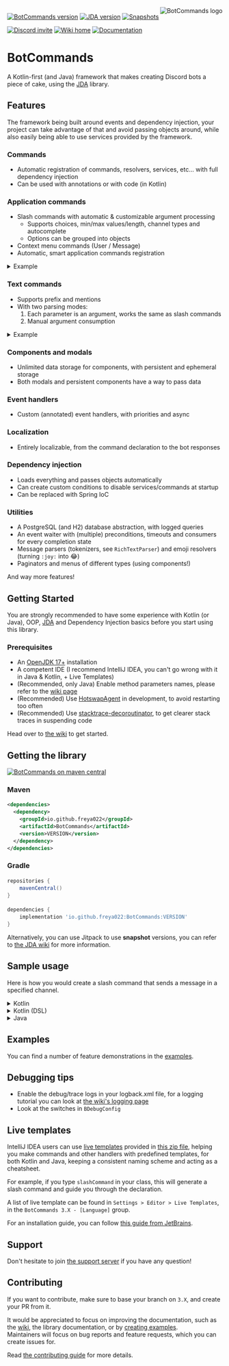 [bc-maven-central-shield]: https://img.shields.io/maven-central/v/io.github.freya022/BotCommands?versionPrefix=3
[bc-maven-central-link]: https://mvnrepository.com/artifact/io.github.freya022/BotCommands/latest
[bc-jitpack-shield]: https://img.shields.io/badge/Snapshots-JitPack-blue
[bc-jitpack-link]: https://jitpack.io/#freya022/BotCommands
[bc-releases]: #getting-the-library
[jda-version]: https://img.shields.io/badge/JDA%20Version-5.0.0--beta.24+-important
[jda-releases]: https://github.com/discord-jda/JDA/releases
[discord-shield]: https://discord.com/api/guilds/848502702731165738/embed.png?style=shield
[discord-invite]: https://discord.gg/frpCcQfvTz
[kdoc-shield]: https://img.shields.io/badge/API_reference-KDoc-blue
[kdoc-link]: https://freya022.github.io/BotCommands/docs
[wiki-shield]: https://img.shields.io/badge/Wiki-Home-blue
[wiki-link]: https://freya022.github.io/BotCommands/3.X

<img align="right" src="assets/logo.svg" height="150" alt="BotCommands logo">

[![BotCommands version][bc-maven-central-shield]][bc-releases]
[![JDA version][jda-version]][jda-releases]
[![Snapshots][bc-jitpack-shield]][bc-jitpack-link]

[![Discord invite][discord-shield]][discord-invite]
[![Wiki home][wiki-shield]][wiki-link]
[![Documentation][kdoc-shield]][kdoc-link]

# BotCommands
A Kotlin-first (and Java) framework that makes creating Discord bots a piece of cake,
using the [JDA](https://github.com/discord-jda/JDA) library.

## Features
The framework being built around events and dependency injection,
your project can take advantage of that and avoid passing objects around, 
while also easily being able to use services provided by the framework. 

### Commands
* Automatic registration of commands, resolvers, services, etc... with full dependency injection
* Can be used with annotations or with code (in Kotlin)

### Application commands
* Slash commands with automatic & customizable argument processing
  * Supports choices, min/max values/length, channel types and autocomplete
  * Options can be grouped into objects
* Context menu commands (User / Message)
* Automatic, smart application commands registration

<details>
<summary>Example</summary>

```kt
@Command
class SlashBan : ApplicationCommand() {
    @JDASlashCommand(name = "ban", description = "Bans an user")
    suspend fun onSlashBan(
        event: GuildSlashEvent,
        @SlashOption(description = "The user to ban") user: User,
        @SlashOption(description = "Timeframe of messages to delete") timeframe: Long,
        // Use choices that come from the TimeUnit resolver
        @SlashOption(description = "Unit of the timeframe", usePredefinedChoices = true) unit: TimeUnit, // A resolver is used here
        @SlashOption(description = "Why the user gets banned") reason: String = "No reason supplied" // Optional
    ) {
        // ...
        event.reply_("${user.asMention} has been banned for '$reason'", ephemeral = true)
          .deleteDelayed(5.seconds)
          .await()
    }
}
```

![Slash ban example](assets/slash_ban_example.gif)

</details>

### Text commands
* Supports prefix and mentions
* With two parsing modes:
  1. Each parameter is an argument, works the same as slash commands
  2. Manual argument consumption

<details>
<summary>Example</summary>

```kt
@Command
class TextBan : TextCommand() {
    @JDATextCommandVariation(path = ["ban"], description = "Bans the mentioned user")
    suspend fun onTextBan(
        event: BaseCommandEvent,
        @TextOption user: User,
        @TextOption(example = "2") timeframe: Long,
        @TextOption unit: TimeUnit, // A resolver is used here
        @TextOption(example = "Get banned") reason: String = "No reason supplied" // Optional
    ) {
        // ...
        event.reply("${user.asMention} has been banned")
            .deleteDelayed(5.seconds)
            .await()
    }
}
```

Can then be used as `@Bot ban @freya02 1 days A totally valid reason`

Here's how the help content would look with [a subcommand and a few more variations](src/test/kotlin/io/github/freya022/botcommands/test/readme/TextBan.kt):

![Help content example](assets/command_help_embed_example.png)
</details>

### Components and modals
* Unlimited data storage for components, with persistent and ephemeral storage
* Both modals and persistent components have a way to pass data

### Event handlers
* Custom (annotated) event handlers, with priorities and async

### Localization
* Entirely localizable, from the command declaration to the bot responses

### Dependency injection
* Loads everything and passes objects automatically
* Can create custom conditions to disable services/commands at startup
* Can be replaced with Spring IoC

### Utilities
  * A PostgreSQL (and H2) database abstraction, with logged queries
  * An event waiter with (multiple) preconditions, timeouts and consumers for every completion state
  * Message parsers (tokenizers, see `RichTextParser`) and emoji resolvers (turning `:joy:` into 😂)
  * Paginators and menus of different types (using components!)

And way more features!

## Getting Started
You are strongly recommended to have some experience with Kotlin (or Java),
OOP, [JDA](https://github.com/discord-jda/JDA) and Dependency Injection basics before you start using this library.

### Prerequisites
* An [OpenJDK 17+](https://adoptium.net/temurin/releases/?version=21) installation
* A competent IDE (I recommend IntelliJ IDEA, you can't go wrong with it in Java & Kotlin, + Live Templates)
* (Recommended, only Java) Enable method parameters names, please refer to the [wiki page](https://freya022.github.io/BotCommands/3.X/using-commands/Inferred-option-names/)
* (Recommended) Use [HotswapAgent](https://github.com/HotswapProjects/HotswapAgent) in development, to avoid restarting too often
* (Recommended) Use [stacktrace-decoroutinator](https://github.com/Anamorphosee/stacktrace-decoroutinator), to get clearer stack traces in suspending code

Head over to [the wiki](https://freya022.github.io/BotCommands/3.X/setup/getting-started/) to get started.

## Getting the library
[![BotCommands on maven central][bc-maven-central-shield] ][bc-maven-central-link]
### Maven
```xml
<dependencies>
  <dependency>
    <groupId>io.github.freya022</groupId>
    <artifactId>BotCommands</artifactId>
    <version>VERSION</version>
  </dependency>
</dependencies>
```

### Gradle
```gradle
repositories {
    mavenCentral()
}

dependencies {
    implementation 'io.github.freya022:BotCommands:VERSION'
}
```

Alternatively, you can use Jitpack to use **snapshot** versions, 
you can refer to [the JDA wiki](https://jda.wiki/using-jda/using-new-features/) for more information.

## Sample usage
Here is how you would create a slash command that sends a message in a specified channel.
<details>
<summary>Kotlin</summary>

```kt
@Command
@RequiresComponents // Disables the command if components are not enabled
class SlashSay(private val buttons: Buttons) : ApplicationCommand() {
    @JDASlashCommand(name = "say", description = "Sends a message in a channel")
    suspend fun onSlashSay(
        event: GuildSlashEvent,
        @SlashOption(description = "Channel to send the message in") channel: TextChannel,
        @SlashOption(description = "What to say") content: String
    ) {
        event.reply_("Done!", ephemeral = true)
            .deleteDelayed(event.hook, 5.seconds)
            .queue()
        channel.sendMessage(content)
            .addActionRow(buttons.danger(EmojiUtils.resolveJDAEmoji("wastebasket")).ephemeral {
                bindTo { buttonEvent ->
                    buttonEvent.deferEdit().queue()
                    buttonEvent.hook.deleteOriginal().await()
                }
            })
            .await()
    }
}
```
</details>

<details>
<summary>Kotlin (DSL)</summary>

```kt
@Command
@RequiresComponents // Disables the command if components are not enabled
class SlashSay(private val buttons: Buttons) : GlobalApplicationCommandProvider {
    suspend fun onSlashSay(event: GuildSlashEvent, channel: TextChannel, content: String) {
        event.reply_("Done!", ephemeral = true)
            .deleteDelayed(event.hook, 5.seconds)
            .queue()
        channel.sendMessage(content)
            .addActionRow(buttons.danger(EmojiUtils.resolveJDAEmoji("wastebasket")).ephemeral {
                bindTo { buttonEvent ->
                    buttonEvent.deferEdit().queue()
                    buttonEvent.hook.deleteOriginal().await()
                }
            })
            .await()
    }

    override fun declareGlobalApplicationCommands(manager: GlobalApplicationCommandManager) {
        manager.slashCommand("say", function = ::onSlashSay) {
            description = "Sends a message in a channel"

            option("channel") {
                description = "Channel to send the message in"
            }

            option("content") {
                description = "What to say"
            }
        }
    }
}
```
</details>

<details>
<summary>Java</summary>

```java
@Command
@RequiresComponents // Disables the command if components are not enabled
public class SlashSay extends ApplicationCommand {
    private final Buttons buttons;
  
    public SlashSay(Buttons buttons) {
        this.buttons = buttons;
    }

    @JDASlashCommand(name = "say", description = "Sends a message in a channel")
    public void onSlashSay(
            GuildSlashEvent event,
            @SlashOption(description = "Channel to send the message in") TextChannel channel,
            @SlashOption(description = "What to say") String content
    ) {
        event.reply("Done!")
                .setEphemeral(true)
                .delay(Duration.ofSeconds(5))
                .flatMap(InteractionHook::deleteOriginal)
                .queue();

        final Button deleteButton = buttons.danger(EmojiUtils.resolveJDAEmoji("wastebasket")).ephemeral()
                .bindTo(buttonEvent -> {
                    buttonEvent.deferEdit().queue();
                    buttonEvent.getHook().deleteOriginal().queue();
                })
                .build();
        channel.sendMessage(content)
                .addActionRow(deleteButton)
                .queue();
    }
}
```
</details>

## Examples

You can find a number of feature demonstrations in the [examples](src/examples).

## Debugging tips

- Enable the debug/trace logs in your logback.xml file, for a logging tutorial you can look at [the wiki's logging page](https://freya022.github.io/BotCommands/3.X/setup/logging/)
- Look at the switches in `BDebugConfig`

## Live templates

IntelliJ IDEA users can use [live templates](https://www.jetbrains.com/help/idea/using-live-templates.html) provided in [this zip file](BotCommands%203.X%20Live%20Templates.zip),
helping you make commands and other handlers with predefined templates, for both Kotlin and Java, 
keeping a consistent naming scheme and acting as a cheatsheet.

For example, if you type `slashCommand` in your class, this will generate a slash command 
and guide you through the declaration.

A list of live template can be found in `Settings > Editor > Live Templates`,
in the `BotCommands 3.X - [Language]` group.

For an installation guide, you can follow [this guide from JetBrains](https://www.jetbrains.com/help/idea/sharing-live-templates.html#import).

## Support

Don't hesitate to join [the support server](https://discord.gg/frpCcQfvTz) if you have any question!

## Contributing
If you want to contribute, make sure to base your branch on `3.X`, and create your PR from it.

It would be appreciated to focus on improving the documentation,
such as the [wiki](wiki), the library documentation, or by [creating examples](src/examples).<br>
Maintainers will focus on bug reports and feature requests, which you can create issues for. 

Read [the contributing guide](.github/CONTRIBUTING.md) for more details.
